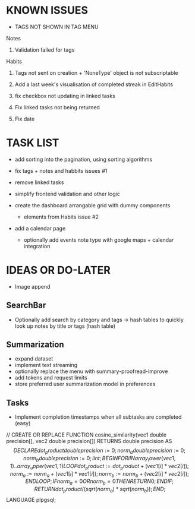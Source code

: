 # KNOWN ISSUES

- TAGS NOT SHOWN IN TAG MENU

Notes
1. Validation failed for tags

Habits
1. Tags not sent on creation + 'NoneType' object is not subscriptable

2. Add a last week's visualisation of completed streak in EditHabits
3.  fix checkbox not updating in linked tasks
4.  Fix linked tasks not being returned
17. Fix date


# TASK LIST
- add sorting into the pagination, using sorting algorithms

- fix tags + notes and habbits issues #1
- remove linked tasks
- simplify frontend validation and other logic
- create the dashboard arrangable grid with dummy components
    - elements from Habits issue #2
- add a calendar page
    - optionally add events note type with google maps + calendar integration

# IDEAS OR DO-LATER

- Image append

## SearchBar
- Optionally add search by category and tags -> hash tables to quickly look up notes by title or tags (hash table)

## Summarization
- expand dataset
- implement text streaming
- optionally replace the menu with summary-proofread-improve
- add tokens and request limits
- store preferred user summarization model in preferences

## Tasks
- Implement completion timestamps when all subtasks are completed (easy)

































//
CREATE OR REPLACE FUNCTION cosine_similarity(vec1 double precision[], vec2 double precision[])
RETURNS double precision AS $$
DECLARE
    dot_product double precision := 0;
    norm_a double precision := 0;
    norm_b double precision := 0;
    i int;
BEGIN
    FOR i IN array_lower(vec1, 1)..array_upper(vec1, 1) LOOP
        dot_product := dot_product + (vec1[i] * vec2[i]);
        norm_a := norm_a + (vec1[i] * vec1[i]);
        norm_b := norm_b + (vec2[i] * vec2[i]);
    END LOOP;
    IF norm_a = 0 OR norm_b = 0 THEN
        RETURN 0;
    END IF;
    RETURN dot_product / (sqrt(norm_a) * sqrt(norm_b));
END;
$$ LANGUAGE plpgsql;